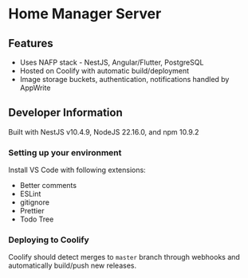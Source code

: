 # Home Manager Server

## Features

- Uses NAFP stack - NestJS, Angular/Flutter, PostgreSQL
- Hosted on Coolify with automatic build/deployment
- Image storage buckets, authentication, notifications handled by AppWrite

## Developer Information

Built with NestJS v10.4.9, NodeJS 22.16.0, and npm 10.9.2

### Setting up your environment

Install VS Code with following extensions:

- Better comments
- ESLint
- gitignore
- Prettier
- Todo Tree

### Deploying to Coolify

Coolify should detect merges to `master` branch through webhooks and automatically build/push new releases.
